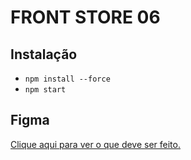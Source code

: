# FRONT STORE 06

## Instalação

- `npm install --force`
- `npm start`

## Figma

[Clique aqui para ver o que deve ser feito.](https://www.figma.com/file/cfb4F7ZXMFQmvmTn3PKI4z/DRIP-STORE---DIGITAL-COLLEGE?node-id=22%3A30&t=aXhNkIx9psSxz0l5-0)

###